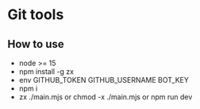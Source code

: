 # Git tools

## How to use

- node >= 15
- npm install -g zx
- env GITHUB_TOKEN GITHUB_USERNAME BOT_KEY
- npm i
- zx ./main.mjs or chmod -x ./main.mjs or npm run dev
